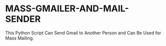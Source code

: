 # MASS-GMAILER-AND-MAIL-SENDER
This Python Script Can Send Gmail to Another Person and Can Be Used for Mass Mailing.
